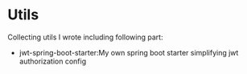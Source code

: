 Utils
=============================
Collecting utils I wrote including following part:

* jwt-spring-boot-starter:My own spring boot starter simplifying jwt authorization config
